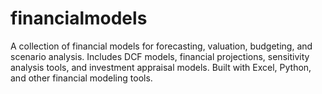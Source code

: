 # financialmodels
A collection of financial models for forecasting, valuation, budgeting, and scenario analysis. Includes DCF models, financial projections, sensitivity analysis tools, and investment appraisal models. Built with Excel, Python, and other financial modeling tools.
